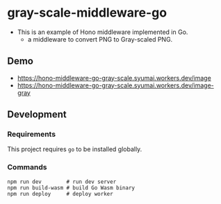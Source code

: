 # gray-scale-middleware-go

* This is an example of Hono middleware implemented in Go.
  - a middleware to convert PNG to Gray-scaled PNG.

## Demo

* https://hono-middleware-go-gray-scale.syumai.workers.dev/image
* https://hono-middleware-go-gray-scale.syumai.workers.dev/image-gray

## Development

### Requirements

This project requires `go` to be installed globally.

### Commands

```
npm run dev        # run dev server
npm run build-wasm # build Go Wasm binary
npm run deploy     # deploy worker
```
